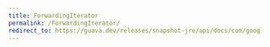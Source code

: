 ```yaml
---
title: ForwardingIterator
permalink: /ForwardingIterator/
redirect_to: https://guava.dev/releases/snapshot-jre/api/docs/com/google/common/collect/ForwardingIterator.html
---
```

